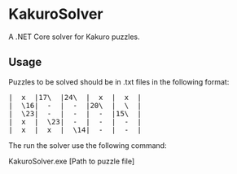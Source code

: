 # KakuroSolver
A .NET Core solver for Kakuro puzzles.

## Usage

Puzzles to be solved should be in .txt files in the following format:
<pre>
|  x  |17\  |24\  |  x  |  x  |
|  \16|  -  |  -  |20\  |  \  |
|  \23|  -  |  -  |  -  |15\  |
|  x  |  \23|  -  |  -  |  -  |
|  x  |  x  |  \14|  -  |  -  |
</pre>
The run the solver use the following command:
 
 KakuroSolver.exe [Path to puzzle file]
